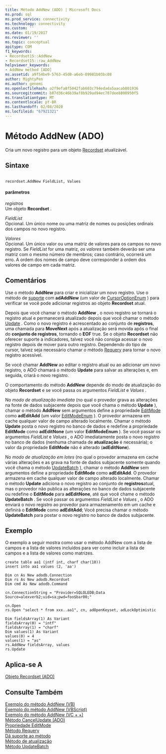 ```yaml
---
title: Método AddNew (ADO) | Microsoft Docs
ms.prod: sql
ms.prod_service: connectivity
ms.technology: connectivity
ms.custom: ''
ms.date: 01/19/2017
ms.reviewer: ''
ms.topic: conceptual
apitype: COM
f1_keywords:
- Recordset15::AddNew
- Recordset15::raw_AddNew
helpviewer_keywords:
- AddNew method [ADO]
ms.assetid: a9f54be9-5763-45d0-a6eb-09981b03bc08
author: MightyPen
ms.author: genemi
ms.openlocfilehash: a2f9efa8f5042fab603c794edada5aacab001936
ms.sourcegitcommit: b87d36c46b39af8b929ad94ec707dee8800950f5
ms.translationtype: MT
ms.contentlocale: pt-BR
ms.lasthandoff: 02/08/2020
ms.locfileid: "67921321"
---
```

# <a name="addnew-method-ado"></a>Método AddNew (ADO)
Cria um novo registro para um objeto [Recordset](../../../ado/reference/ado-api/recordset-object-ado.md) atualizável.  
  
## <a name="syntax"></a>Sintaxe  
  
```  
  
recordset.AddNew FieldList, Values  
```  
  
#### <a name="parameters"></a>parâmetros  
 *registros*  
 Um objeto **Recordset** .  
  
 *FieldList*  
 Opcional. Um único nome ou uma matriz de nomes ou posições ordinais dos campos no novo registro.  
  
 *Valores*  
 Opcional. Um único valor ou uma matriz de valores para os campos no novo registro. Se *FieldList* for uma matriz, *os valores* também deverão ser uma matriz com o mesmo número de membros; caso contrário, ocorrerá um erro. A ordem dos nomes de campo deve corresponder à ordem dos valores de campo em cada matriz.  
  
## <a name="remarks"></a>Comentários  
 Use o método **AddNew** para criar e inicializar um novo registro. Use o método de [suporte](../../../ado/reference/ado-api/supports-method.md) com **adAddNew** (um valor de [CursorOptionEnum](../../../ado/reference/ado-api/cursoroptionenum.md) ) para verificar se você pode adicionar registros ao objeto **Recordset** atual.  
  
 Depois que você chamar o método **AddNew** , o novo registro se tornará o registro atual e permanecerá atualizado depois que você chamar o método [Update](../../../ado/reference/ado-api/update-method.md) . Como o novo registro é acrescentado ao conjunto de **registros**, uma chamada para **MoveNext** após a atualização será movida após o final do **conjunto de registros**, tornando o **EOF** true. Se o objeto **Recordset** não oferecer suporte a indicadores, talvez você não consiga acessar o novo registro depois de mover para outro registro. Dependendo do tipo de cursor, talvez seja necessário chamar o método [Requery](../../../ado/reference/ado-api/requery-method.md) para tornar o novo registro acessível.  
  
 Se você chamar **AddNew** ao editar o registro atual ou ao adicionar um novo registro, o ADO chamará o método **Update** para salvar as alterações e, em seguida, criará o novo registro.  
  
 O comportamento do método **AddNew** depende do modo de atualização do objeto **Recordset** e se você passa os argumentos *FieldList* e *Values* .  
  
 No *modo de atualização imediata* (no qual o provedor grava as alterações na fonte de dados subjacente depois que você chama o método **Update** ), chamar o método **AddNew** sem argumentos define a propriedade [EditMode](../../../ado/reference/ado-api/editmode-property.md) como **adEditAdd** (um valor [EditModeEnum](../../../ado/reference/ado-api/editmodeenum.md) ). O provedor armazena em cache qualquer valor de campo alterado localmente. Chamar o método **Update** posta o novo registro no banco de dados e redefine a propriedade **EditMode** como **adEditNone** (um valor **EditModeEnum** ). Se você passar os argumentos *FieldList* e *Values* , o ADO imediatamente posta o novo registro no banco de dados (nenhuma chamada de **atualização** é necessária); o valor da propriedade **EditMode** não é alterado (**adEditNone**).  
  
 No *modo de atualização em lotes* (no qual o provedor armazena em cache várias alterações e as grava na fonte de dados subjacente somente quando você chama o método [UpdateBatch](../../../ado/reference/ado-api/updatebatch-method.md) ), chamar o método **AddNew** sem argumentos define a propriedade **EditMode** como **adEditAdd**. O provedor armazena em cache qualquer valor de campo alterado localmente. Chamar o método **Update** adiciona o novo registro ao conjunto de **registros**atual, mas o provedor não publica as alterações no banco de dados subjacente ou redefine o **EditMode** para **adEditNone**, até que você chame o método **UpdateBatch** . Se você passar os argumentos *FieldList* e *Values* , o ADO enviará o novo registro ao provedor para armazenamento em um cache e definirá o **EditMode** como **adEditAdd**; Você precisa chamar o método **UpdateBatch** para postar o novo registro no banco de dados subjacente.  
  
## <a name="example"></a>Exemplo  
 O exemplo a seguir mostra como usar o método AddNew com a lista de campos e a lista de valores incluídos para ver como incluir a lista de campos e a lista de valores como matrizes.  
  
```  
create table aa1 (intf int, charf char(10))  
insert into aa1 values (2, 'aa')  
  
Dim cn As New adodb.Connection  
Dim rs As New adodb.Recordset  
Dim cmd As New adodb.Command  
  
cn.ConnectionString = "Provider=SQLOLEDB;Data Source=alexverb2;uid=sa;pwd=foo$bar00;"  
  
cn.Open  
rs.Open "select * from xxx..aa1", cn, adOpenKeyset, adLockOptimistic  
  
Dim fieldsArray(1) As Variant  
fieldsArray(0) = "intf"  
fieldsArray(1) = "charf"  
Dim values(1) As Variant  
values(0) = 4  
values(1) = "as"  
rs.AddNew fieldsArray, values  
rs.Update  
```  
  
## <a name="applies-to"></a>Aplica-se A  
 [Objeto Recordset (ADO)](../../../ado/reference/ado-api/recordset-object-ado.md)  
  
## <a name="see-also"></a>Consulte Também  
 [Exemplo do método AddNew (VB)](../../../ado/reference/ado-api/addnew-method-example-vb.md)   
 [Exemplo do método AddNew (VBScript)](../../../ado/reference/ado-api/addnew-method-example-vbscript.md)   
 [Exemplo do método AddNew (VC + +)](../../../ado/reference/ado-api/addnew-method-example-vc.md)   
 [Método CancelUpdate (ADO)](../../../ado/reference/ado-api/cancelupdate-method-ado.md)   
 [Propriedade EditMode](../../../ado/reference/ado-api/editmode-property.md)   
 [Método Requery](../../../ado/reference/ado-api/requery-method.md)   
 [Dá suporte ao método](../../../ado/reference/ado-api/supports-method.md)   
 [Método de atualização](../../../ado/reference/ado-api/update-method.md)   
 [Método UpdateBatch](../../../ado/reference/ado-api/updatebatch-method.md)
